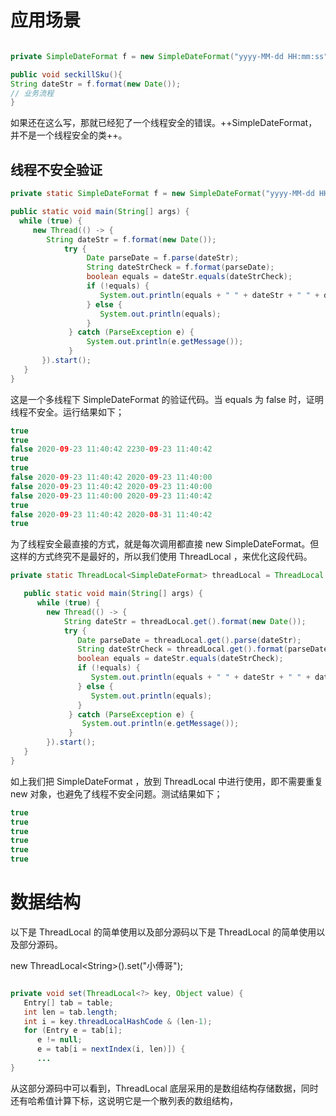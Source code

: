 # 应用场景

```java

private SimpleDateFormat f = new SimpleDateFormat("yyyy-MM-dd HH:mm:ss");

public void seckillSku(){
String dateStr = f.format(new Date());
// 业务流程
}
```

如果还在这么写，那就已经犯了一个线程安全的错误。++SimpleDateFormat，并不是一个线程安全的类++。



## 线程不安全验证

```java
private static SimpleDateFormat f = new SimpleDateFormat("yyyy-MM-dd HH:mm:ss");

public static void main(String[] args) {
  while (true) {
     new Thread(() -> {
        String dateStr = f.format(new Date());
            try {
                 Date parseDate = f.parse(dateStr);
                 String dateStrCheck = f.format(parseDate);
                 boolean equals = dateStr.equals(dateStrCheck);
                 if (!equals) {
                    System.out.println(equals + " " + dateStr + " " + dateStrCheck);
                 } else {
                    System.out.println(equals);
                 }
             } catch (ParseException e) {
                 System.out.println(e.getMessage());
             }
       }).start();
   }
}
```

这是一个多线程下 SimpleDateFormat 的验证代码。当 equals 为 false 时，证明线程不安全。运行结果如下；

```java
true
true
false 2020-09-23 11:40:42 2230-09-23 11:40:42
true
true
false 2020-09-23 11:40:42 2020-09-23 11:40:00
false 2020-09-23 11:40:42 2020-09-23 11:40:00
false 2020-09-23 11:40:00 2020-09-23 11:40:42
true
false 2020-09-23 11:40:42 2020-08-31 11:40:42
true
```

为了线程安全最直接的方式，就是每次调用都直接 new SimpleDateFormat。但这样的方式终究不是最好的，所以我们使用 ThreadLocal ，来优化这段代码。

```java
private static ThreadLocal<SimpleDateFormat> threadLocal = ThreadLocal.withInitial(() -> new SimpleDateFormat("yyyy-MM-dd HH:mm:ss"));

   public static void main(String[] args) {
      while (true) {
        new Thread(() -> {
            String dateStr = threadLocal.get().format(new Date());
            try {
               Date parseDate = threadLocal.get().parse(dateStr);
               String dateStrCheck = threadLocal.get().format(parseDate);
               boolean equals = dateStr.equals(dateStrCheck);
               if (!equals) {
                  System.out.println(equals + " " + dateStr + " " + dateStrCheck);
               } else {
                  System.out.println(equals);
               }
             } catch (ParseException e) {
                System.out.println(e.getMessage());
             }
        }).start();
   }
}
```

如上我们把 SimpleDateFormat ，放到 ThreadLocal 中进行使用，即不需要重复new 对象，也避免了线程不安全问题。测试结果如下；

```java
true
true
true
true
true
true
```



# 数据结构

以下是 ThreadLocal 的简单使用以及部分源码以下是 ThreadLocal 的简单使用以及部分源码。

new ThreadLocal&lt;String&gt;().set("小傅哥");

```java

private void set(ThreadLocal<?> key, Object value) {
   Entry[] tab = table;
   int len = tab.length;
   int i = key.threadLocalHashCode & (len-1);
   for (Entry e = tab[i];
      e != null;
      e = tab[i = nextIndex(i, len)]) {
      ...
}
```

从这部分源码中可以看到，ThreadLocal 底层采用的是数组结构存储数据，同时还有哈希值计算下标，这说明它是一个散列表的数组结构，

